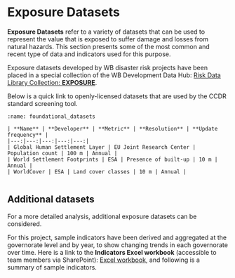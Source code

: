 # Exposure Datasets

**Exposure Datasets** refer to a variety of datasets that can be used to represent the value that is exposed to suffer damage and losses from natural hazards.
This section presents some of the most common and recent type of data and indicators used for this purpose.

Exposure datasets developed by WB disaster risk projects have been placed in a special collection of the WB Development Data Hub: [Risk Data Library Collection: **EXPOSURE**](https://datacatalog.worldbank.org/search?q=exposure&start=0&sort=).

Below is a quick link to openly-licensed datasets that are used by the CCDR standard screening tool.

```{table}
:name: foundational_datasets

| **Name** | **Developer** | **Metric** | **Resolution** | **Update frequency** |
|---:|---:|---:|---:|---:|
| Global Human Settlement Layer | EU Joint Research Center | Population count | 100 m | Annual |
| World Settlement Footprints | ESA | Presence of built-up | 10 m | Annual |
| WorldCover | ESA | Land cover classes | 10 m | Annual |                
```

## Additional datasets

For a more detailed analysis, additional exposure datasets can be considered. 

For this project, sample indicators have been derived and aggregated at the governorate level and by year, to show changing trends in each governorate over time. Here is a link to the **Indicators Excel workbook** (accessible to team members via SharePoint): [Excel workbook](https://worldbankgroup.sharepoint.com/:x:/t/DevelopmentDataPartnershipCommunity-WBGroup/EXZkY4Z6vMVMjRVcIBCHqlkBVI4z1b9rP1fyyLQ6aluvWA?e=pFazxV), and following is a summary of sample indicators.